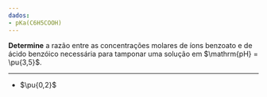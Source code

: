 ```yaml
---
dados:
- pKa(C6H5COOH)
---
```


**Determine** a razão entre as concentrações molares de íons benzoato e de ácido benzóico necessária para tamponar uma solução em $\mathrm{pH} = \pu{3,5}$.

---

- $\pu{0,2}$